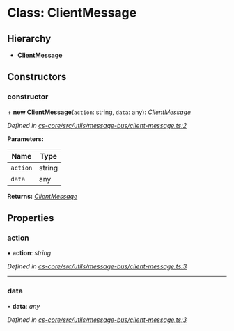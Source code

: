# Class: ClientMessage

## Hierarchy

* **ClientMessage**

## Constructors

###  constructor

\+ **new ClientMessage**(`action`: string, `data`: any): *[ClientMessage](_cs_core_src_utils_message_bus_client_message_.clientmessage.md)*

*Defined in [cs-core/src/utils/message-bus/client-message.ts:2](https://github.com/RichardHovenkamp/csnext/blob/0e0b9b29/packages/cs-core/src/utils/message-bus/client-message.ts#L2)*

**Parameters:**

Name | Type |
------ | ------ |
`action` | string |
`data` | any |

**Returns:** *[ClientMessage](_cs_core_src_utils_message_bus_client_message_.clientmessage.md)*

## Properties

###  action

• **action**: *string*

*Defined in [cs-core/src/utils/message-bus/client-message.ts:3](https://github.com/RichardHovenkamp/csnext/blob/0e0b9b29/packages/cs-core/src/utils/message-bus/client-message.ts#L3)*

___

###  data

• **data**: *any*

*Defined in [cs-core/src/utils/message-bus/client-message.ts:3](https://github.com/RichardHovenkamp/csnext/blob/0e0b9b29/packages/cs-core/src/utils/message-bus/client-message.ts#L3)*
